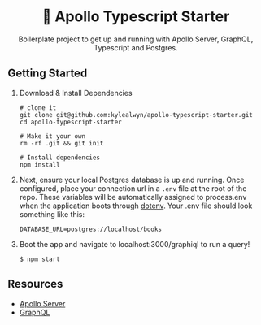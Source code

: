 <div align="center">
  <h1>🚀 Apollo Typescript Starter</h1>

  <p>Boilerplate project to get up and running with Apollo Server, GraphQL, Typescript and Postgres.</p>
</div>

## Getting Started

1. Download & Install Dependencies
    ```
    # clone it
    git clone git@github.com:kylealwyn/apollo-typescript-starter.git
    cd apollo-typescript-starter

    # Make it your own
    rm -rf .git && git init

    # Install dependencies
    npm install
    ```

1. Next, ensure your local Postgres database is up and running. Once configured, place your connection url in a `.env` file at the root of the repo. These variables will be automatically assigned to process.env when the application boots through [dotenv](https://github.com/motdotla/dotenv). Your .env file should look something like this:

    ```
    DATABASE_URL=postgres://localhost/books
    ```

2. Boot the app and navigate to localhost:3000/graphiql to run a query!

    ```
    $ npm start
    ```

## Resources
- [Apollo Server](https://www.apollographql.com/)
- [GraphQL](https://graphql.org/)
